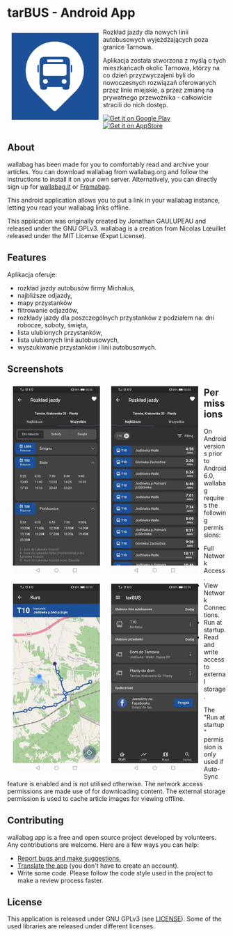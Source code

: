 # tarBUS - Android App

<img src="/assets/icons/favicon.png" align="left"
width="200" hspace="10" vspace="10">

Rozkład jazdy dla nowych linii autobusowych wyjeżdżających poza granice Tarnowa.

Aplikacja została stworzona z myślą o tych mieszkańcach okolic Tarnowa, którzy na co dzień przyzwyczajeni byli do nowoczesnych rozwiązań oferowanych przez linie miejskie, a przez zmianę na prywatnego przewoźnika - całkowicie stracili do nich dostęp.

<p align="left">
<a href="https://play.google.com/store/apps/details?id=com.dpajak99.tarbus2021">
    <img alt="Get it on Google Play"
        height="83"
        src="https://inspirationapps.com/wp-content/uploads/2020/01/google-play-badge.png" />
</a>  
<a href="https://apps.apple.com/pl/app/tarbus/id1554556128">
    <img alt="Get it on AppStore"
        height="80"
        src="https://inspirationapps.com/wp-content/uploads/2020/01/app-store-badge.png" />
        </a>
        </p>

## About

wallabag has been made for you to comfortably read and archive your articles.
You can download wallabag from wallabag.org and follow the instructions to install it on your own server.
Alternatively, you can directly sign up for [wallabag.it](https://wallabag.it) or [Framabag](https://framabag.org).

This android application allows you to put a link in your wallabag instance, letting you read your wallabag links offline.

This application was originally created by Jonathan GAULUPEAU and released under the GNU GPLv3.
wallabag is a creation from Nicolas Lœuillet released under the MIT License (Expat License).

## Features

Aplikacja oferuje:
- rozkład jazdy autobusów firmy Michalus,
- najbliższe odjazdy,
- mapy przystanków
- filtrowanie odjazdów,
- rozkłady jazdy dla poszczególnych przystanków z podziałem na: dni robocze, soboty, święta,
- lista ulubionych przystanków,
- lista ulubionych linii autobusowych,
- wyszukiwanie przystanków i linii autobusowych.

## Screenshots

[<img src="/screenshots/pic1.jpg" align="left"
width="200"
    hspace="13" vspace="10">](/screenshots/pic1.jpg)
[<img src="/screenshots/pic2.jpg" align="left"
width="200"
    hspace="13" vspace="10">](/screenshots/pic2.jpg)
[<img src="/screenshots/pic3.jpg" align="left"
width="200"
    hspace="13" vspace="10">](/screenshots/pic3.jpg)
[<img src="/screenshots/pic4.jpg" align="left"
width="200"
    hspace="13" vspace="10">](/screenshots/pic4.jpg)

## Permissions

On Android versions prior to Android 6.0, wallabag requires the following permissions:
- Full Network Access.
- View Network Connections.
- Run at startup.
- Read and write access to external storage.

The "Run at startup" permission is only used if Auto-Sync feature is enabled and is not utilised otherwise. The network access permissions are made use of for downloading content. The external storage permission is used to cache article images for viewing offline.

## Contributing

wallabag app is a free and open source project developed by volunteers. Any contributions are welcome. Here are a few ways you can help:
 * [Report bugs and make suggestions.](https://github.com/wallabag/android-app/issues)
 * [Translate the app](https://hosted.weblate.org/projects/wallabag/android-app/) (you don't have to create an account).
 * Write some code. Please follow the code style used in the project to make a review process faster.

## License

This application is released under GNU GPLv3 (see [LICENSE](LICENSE)).
Some of the used libraries are released under different licenses.
